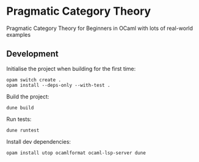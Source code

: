 # Pragmatic Category Theory

Pragmatic Category Theory for Beginners in OCaml with lots of real-world examples

## Development

Initialise the project when building for the first time:

```
opam switch create .
opam install --deps-only --with-test .
```

Build the project:

```
dune build
```

Run tests:

```
dune runtest
```

Install dev dependencies:

```
opam install utop ocamlformat ocaml-lsp-server dune
